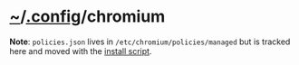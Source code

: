 # [~](https://github.com/eremt/dotfiles)/[.config](https://github.com/eremt/dotfiles/tree/master/.config)/chromium

**Note**: `policies.json` lives in `/etc/chromium/policies/managed` but is tracked here and moved with the [install script]().
